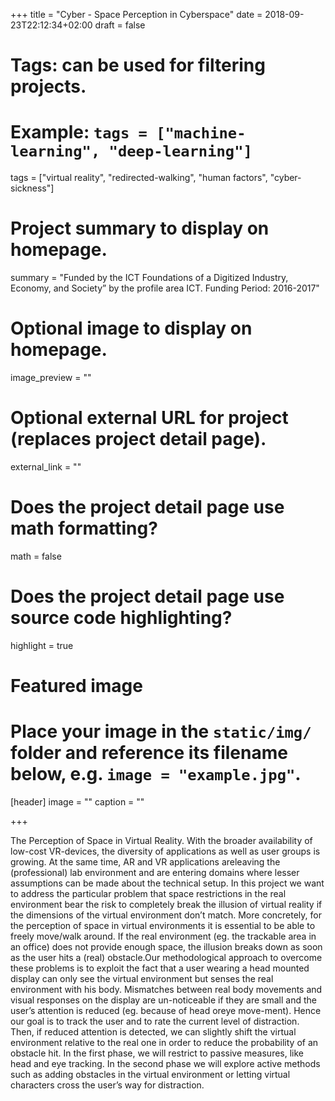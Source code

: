 +++
title = "Cyber - Space Perception in Cyberspace"
date = 2018-09-23T22:12:34+02:00
draft = false

# Tags: can be used for filtering projects.
# Example: `tags = ["machine-learning", "deep-learning"]`
tags = ["virtual reality", "redirected-walking", "human factors", "cyber-sickness"]

# Project summary to display on homepage.
summary = "Funded by the ICT Foundations of a Digitized Industry, Economy, and Society” by the profile area ICT. Funding Period: 2016-2017"

# Optional image to display on homepage.
image_preview = ""

# Optional external URL for project (replaces project detail page).
external_link = ""

# Does the project detail page use math formatting?
math = false

# Does the project detail page use source code highlighting?
highlight = true

# Featured image
# Place your image in the `static/img/` folder and reference its filename below, e.g. `image = "example.jpg"`.
[header]
image = ""
caption = ""

+++


The Perception of Space in Virtual Reality. With  the  broader  availability  of  low-cost  VR-devices,  the  diversity  of  applications  as  well  as  user groups  is  growing.  At  the  same  time,  AR  and  VR  applications  areleaving  the  (professional)  lab environment and are entering domains where lesser assumptions can be made about the technical setup. In this  project  we  want to  address the particular  problem  that  space  restrictions  in the real environment bear the risk to completely break the illusion of virtual reality if the dimensions of the virtual environment don’t match. More concretely, for the perception of space in virtual environments it is essential to be able to freely move/walk around. If the real environment (eg. the trackable area in  an  office)  does  not  provide  enough  space, the  illusion  breaks  down  as  soon  as the  user  hits  a (real) obstacle.Our methodological approach to overcome these problems is to exploit the fact that a user wearing a head mounted display can only see the virtual environment but senses the real environment with his body. Mismatches between real body movements and visual responses on the display are un-noticeable if they are small and the user’s attention is reduced (eg. because of head oreye move-ment). Hence our goal is to track the user and to rate the current level of distraction. Then, if reduced attention is detected, we can slightly shift the virtual environment relative to the real one in order to reduce the probability of an obstacle hit. In the first phase, we will restrict to passive measures, like head and eye tracking. In the second phase we will explore active methods such as adding obstacles in the virtual environment or letting virtual characters cross the user’s way for distraction.